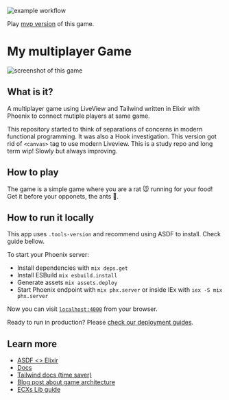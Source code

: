 ![example workflow](https://github.com/matheusheck/multiplayer_game/actions/workflows/elixir.yml/badge.svg)

Play [mvp version](https://multiplayer-game.fly.dev/) of this game.

# My multiplayer Game

![screenshot of this game](https://github.com/matheusheck/multiplayer_game/assets/39709032/80540279-b737-48e6-98fe-41f4b08aaec1)

## What is it?

A multiplayer game using LiveView and Tailwind written in Elixir with Phoenix to connect mutiple players at same game.

This repository started to think of separations of concerns in modern functional programming.
It was also a Hook investigation. This version got rid of `<canvas>` tag to use modern Liveview.
This is a study repo and long term wip! Slowly but always improving.

## How to play

The game is a simple game where you are a rat 🐭 running for your food!
Get it before your opponets, the ants 🐜.

## How to run it locally

This app uses `.tools-version` and recommend using ASDF to install. Check guide bellow.

To start your Phoenix server:

- Install dependencies with `mix deps.get`
- Install ESBuild `mix esbuild.install`
- Generate assets `mix assets.deploy`
- Start Phoenix endpoint with `mix phx.server` or inside IEx with `iex -S mix phx.server`

Now you can visit [`localhost:4000`](http://localhost:4000) from your browser.

Ready to run in production? Please [check our deployment guides](https://hexdocs.pm/phoenix/deployment.html).

## Learn more

- [ASDF <> Elixir](https://thinkingelixir.com/install-elixir-using-asdf/)
- [Docs](https://hexdocs.pm/phoenix_live_view/Phoenix.LiveView.html)
- [Tailwind docs (time saver)](https://tailwindcss.com/docs/)
- [Blog post about game architecture](https://dockyard.com/blog/2023/07/06/ecsx-a-new-approach-to-game-development-in-elixir)
- [ECXs Lib guide](https://hexdocs.pm/ecsx/web_frontend_liveview.html#client-input-via-liveview)
